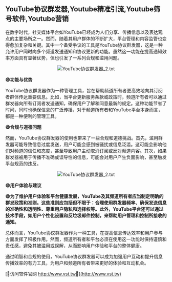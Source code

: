 ## **YouTube协议群发器,Youtube精准引流,Youtube筛号软件,Youtube营销**

在数字时代，社交媒体平台如YouTube已经成为人们分享、传播信息以及表达观点的主要场所之一。然而，随着其用户群体的不断扩大，平台管理和内容监管也变得愈加复杂和关键。其中一个备受争议的工具是YouTube协议群发器，这是一种允许用户同时向多个频道发送通知和协议更新的功能。虽然这一功能在提高通知效率方面具有显著优势，但也引发了一系列合规和滥用问题。

 <center><img src="https://vst.tw/MP4/tuiguang/png/1.png" alt="YouTube协议群发器_2.txt"></center>

**😄功能与优势**

YouTube协议群发器作为一种管理工具，旨在帮助频道所有者更高效地向其订阅者群体传达重要信息。比如，当平台更新服务条款或政策时，频道所有者可以通过群发器向所有订阅者发送通知，确保用户了解和同意最新的规定。这种功能节省了时间，同时也确保信息的广泛传播，对于频道所有者和YouTube平台本身而言，都是一种便利的管理工具。

**😄合规与道德问题**

然而，YouTube协议群发器的使用也带来了一些合规和道德挑战。首先，滥用群发器可能导致信息过度发送，用户可能会感到被骚扰或信息泛滥。这可能会影响他们对频道的信任和态度，甚至导致用户主动取消订阅或反对频道内容。其次，如果群发器被用于传播不准确或误导性的信息，可能会对用户产生负面影响，甚至触发平台规范的违反。

 <center><img src="https://vst.tw/MP4/tuiguang/png/0.png" alt="YouTube协议群发器_2.txt"></center>

**😄用户体验与建议**

**😄为了维护用户体验和平台健康发展，YouTube及其频道所有者应当制定明确的群发政策和准则。这些准则应包括但不限于：合理使用群发器频率、确保发送信息的准确性和透明性、尊重用户隐私和选择权等。此外，YouTube平台还可以通过技术手段，如用户个性化设置和反垃圾邮件控制，来帮助用户管理和控制所接收的通知。**

总体而言，YouTube协议群发器作为一种工具，在提高信息传达效率和用户参与方面发挥了积极作用。然而，频道所有者和平台必须在使用这一功能时保持谨慎和责任感，避免其被滥用或误解，从而影响用户体验和平台的整体健康。

通过明智和合规的使用，YouTube协议群发器可以成为加强用户互动和提升信息传播效率的有力工具，为用户和频道所有者带来更好的体验和互动机会。


[👻访问软件官网 http://www.vst.tw👻](http://www.vst.tw)
